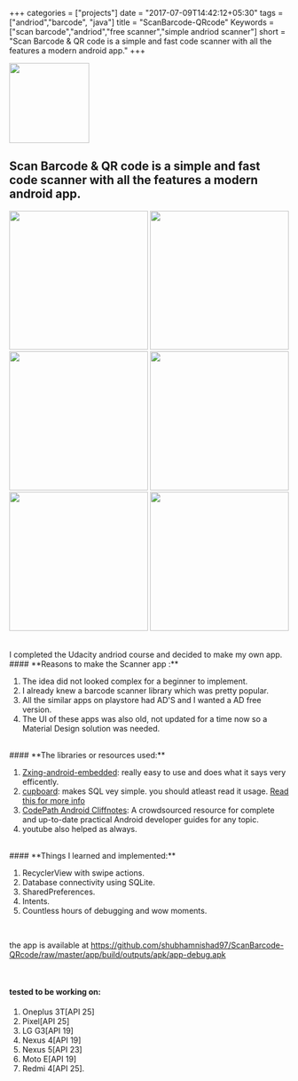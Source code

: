 +++
categories = ["projects"]
date = "2017-07-09T14:42:12+05:30"
tags = ["andriod","barcode", "java"]
title = "ScanBarcode-QRcode"
Keywords = ["scan barcode","andriod","free scanner","simple andriod scanner"]
short = "Scan Barcode & QR code is a simple and fast code scanner with all the features a modern android app."
+++

<img src="icon.png" width="144">
<h2>Scan Barcode &amp; QR code is a simple and fast code scanner with all the features a modern android app.</h2>

<img src="PhoneScreenshot1.jpg" width="250">  <img src="PhoneScreenshot2.jpg" width="250">  <img src="PhoneScreenshot3.jpg" width="250">  <img src="PhoneScreenshot4.jpg" width="250">  <img src="PhoneScreenshot5.jpg" width="250">  <img src="PhoneScreenshot6.jpg" width="250">

<br>
I completed the Udacity andriod course and decided to make my own app.

<br>
#### **Reasons to make the Scanner app :**

1. The idea did not looked complex for a beginner to implement.
2. I already knew a barcode scanner library which was pretty popular.
3. All the similar apps on playstore had AD'S and I wanted a AD free version.
4. The UI of these apps was also old, not updated for a time now so a Material Design solution was needed.

<br>
#### **The libraries or resources used:**

1. [Zxing-android-embedded](https://github.com/journeyapps/zxing-android-embedded): really easy to use and does what it says very efficently.
2. [cupboard](https://bitbucket.org/littlerobots/cupboard): makes SQL vey simple. you should atleast read it usage. [Read this for more info](http://guides.codepath.com/android/Easier-SQL-with-Cupboard)
3. [CodePath Android Cliffnotes](http://guides.codepath.com/android): A crowdsourced resource for complete and up-to-date practical Android developer guides for any topic.
4. youtube also helped as always.

<br>
#### **Things I learned and implemented:**

1. RecyclerView with swipe actions.
2. Database connectivity using SQLite.
3. SharedPreferences.
4. Intents.
5. Countless hours of debugging and wow moments.

<br>

the app is available at https://github.com/shubhamnishad97/ScanBarcode-QRcode/raw/master/app/build/outputs/apk/app-debug.apk

<br>

#### **tested to be working on:**

1. Oneplus 3T[API 25]
2. Pixel[API 25]
3. LG G3[API 19]
4. Nexus 4[API 19]
5. Nexus 5[API 23]
6. Moto E[API 19]
7. Redmi 4[API 25].
 
